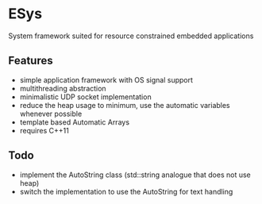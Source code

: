 # ESys
System framework suited for resource constrained embedded applications

## Features
- simple application framework with OS signal support
- multithreading abstraction
- minimalistic UDP socket implementation
- reduce the heap usage to minimum, use the automatic variables whenever possible
- template based Automatic Arrays
- requires C++11

## Todo
- implement the AutoString class (std::string analogue that does not use heap)
- switch the implementation to use the AutoString for text handling
